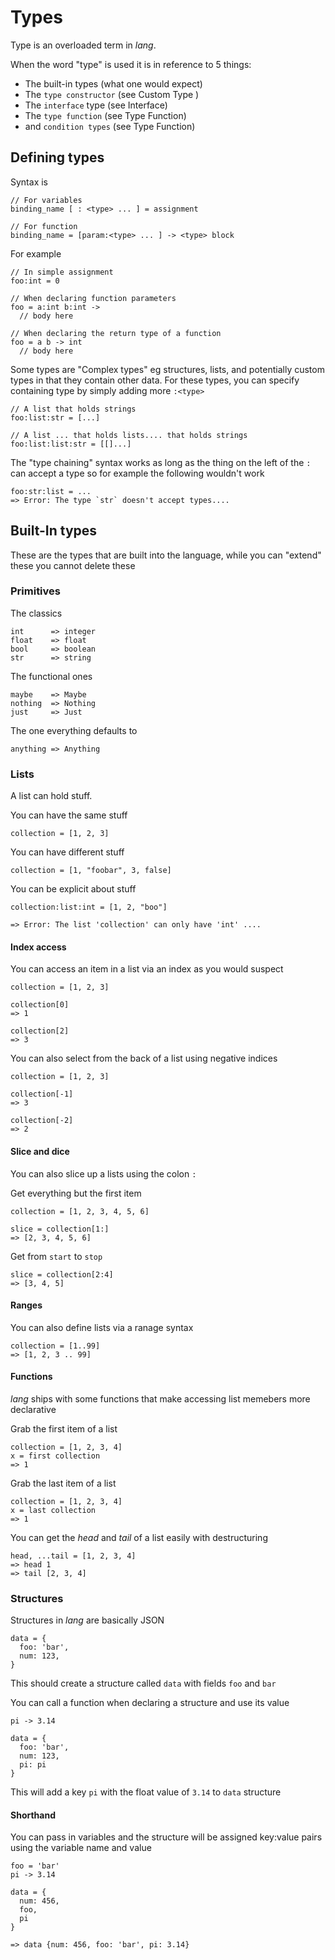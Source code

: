 # Types

Type is an overloaded term in _lang_.

When the word "type" is used it is in reference to 5 things:

- The built-in types (what one would expect)
- The `type constructor` (see <a>Custom Type </a>)
- The `interface` type (see <a>Interface</a>)
- The `type function` (see <a>Type Function</a>)
- and `condition types` (see <a>Type Function</a>)

## Defining types

Syntax is

```
// For variables
binding_name [ : <type> ... ] = assignment

// For function
binding_name = [param:<type> ... ] -> <type> block
```

For example

```
// In simple assignment
foo:int = 0

// When declaring function parameters
foo = a:int b:int ->
  // body here

// When declaring the return type of a function
foo = a b -> int
  // body here
```

Some types are "Complex types" eg structures, lists, and potentially custom
types in that they contain other data. For these types, you can specify
containing type by simply adding more `:<type>`

```
// A list that holds strings
foo:list:str = [...]

// A list ... that holds lists.... that holds strings
foo:list:list:str = [[]...]
```

The "type chaining" syntax works as long as the thing on the left of the `:`
can accept a type so for example the following wouldn't work

```
foo:str:list = ...
=> Error: The type `str` doesn't accept types....
```

## Built-In types

These are the types that are built into the language, while you can "extend"
these you cannot delete these

### Primitives 

The classics

```
int      => integer
float    => float
bool     => boolean
str      => string
```

The functional ones

```
maybe    => Maybe
nothing  => Nothing
just     => Just
```

The one everything defaults to

```
anything => Anything
```

### Lists

A list can hold stuff.

You can have the same stuff

```
collection = [1, 2, 3]
```

You can have different stuff

```
collection = [1, "foobar", 3, false]
```

You can be explicit about stuff

```
collection:list:int = [1, 2, "boo"]

=> Error: The list 'collection' can only have 'int' ....
```

#### Index access

You can access an item in a list via an index as you would suspect

```
collection = [1, 2, 3]

collection[0]
=> 1

collection[2]
=> 3
```

You can also select from the back of a list using negative indices

```
collection = [1, 2, 3]

collection[-1]
=> 3

collection[-2]
=> 2
```

#### Slice and dice

You can also slice up a lists using the colon `:`

Get everything but the first item
```
collection = [1, 2, 3, 4, 5, 6]

slice = collection[1:]
=> [2, 3, 4, 5, 6]
```

Get from `start` to `stop`

```
slice = collection[2:4]
=> [3, 4, 5]
```

#### Ranges

You can also define lists via a ranage syntax

```
collection = [1..99]
=> [1, 2, 3 .. 99]
```

#### Functions

_lang_ ships with some functions that make accessing list memebers more
declarative

Grab the first item of a list

```
collection = [1, 2, 3, 4]
x = first collection
=> 1
```

Grab the last item of a list

```
collection = [1, 2, 3, 4]
x = last collection
=> 1
```

You can get the _head_ and _tail_ of a list easily with destructuring

```
head, ...tail = [1, 2, 3, 4]
=> head 1
=> tail [2, 3, 4]
```


### Structures

Structures in _lang_ are basically JSON

```
data = {
  foo: 'bar',
  num: 123,
}
```

This should create a structure called `data` with fields `foo` and `bar`

You can call a function when declaring a structure and use its value

```
pi -> 3.14

data = {
  foo: 'bar',
  num: 123,
  pi: pi
}
```

This will add a key `pi` with the float value of `3.14` to `data` structure

#### Shorthand

You can pass in variables and the structure will be assigned key:value pairs
using the variable name and value

```
foo = 'bar'
pi -> 3.14

data = {
  num: 456,
  foo,
  pi
}

=> data {num: 456, foo: 'bar', pi: 3.14}
```

